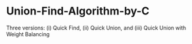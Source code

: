 Union-Find-Algorithm-by-C
=========================

Three versions: (i) Quick Find, (ii) Quick Union, and (iii) Quick Union with Weight Balancing
